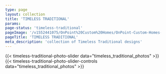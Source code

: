 ```yaml
---
type: page
layout: collection
title: 'TIMELESS TRADITIONAL'
params:
page-status: 'timeless-traditional'
pageImage: '/v1552441075/OnPoint%20Custom%20Homes/OnPoint-Custom-Homes-00065-1400x1080.jpg'
pageTitle: 'TIMELESS TRADITIONAL'
meta_description: 'collection of Timeless Traditional designs'
---
```


<div class="bg-grey-lighter w-full py-5 mb-5 big-slide-collection">
    <div class='slider slider-collection'>
        {{< timeless-traditional-photo-slider data="timeless_traditional_photos" >}}
    </div>
</div>

<div class="flex flex-wrap w-full">
    <div class='slider-controls flex flex-wrap w-full items-center z-50'>
        {{< timeless-traditional-photo-slider-controls data="timeless_traditional_photos" >}}
    </div>
</div>